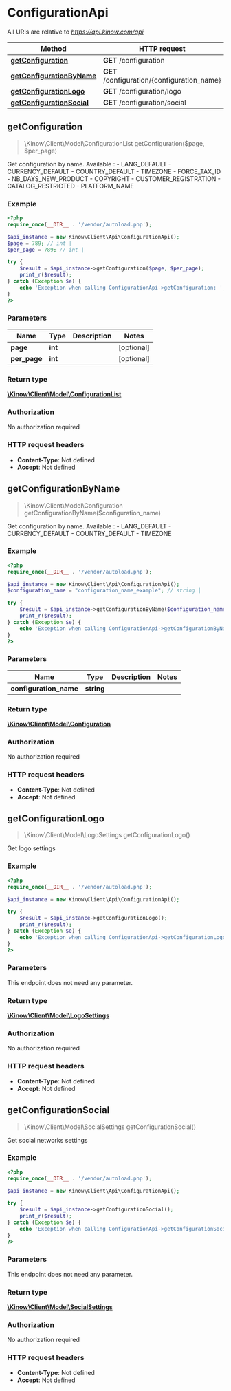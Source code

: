 # ConfigurationApi

All URIs are relative to *https://api.kinow.com/api*

Method | HTTP request | Description
------------- | ------------- | -------------
[**getConfiguration**](#getConfiguration) | **GET** /configuration | 
[**getConfigurationByName**](#getConfigurationByName) | **GET** /configuration/{configuration_name} | 
[**getConfigurationLogo**](#getConfigurationLogo) | **GET** /configuration/logo | 
[**getConfigurationSocial**](#getConfigurationSocial) | **GET** /configuration/social | 


## **getConfiguration**
> \Kinow\Client\Model\ConfigurationList getConfiguration($page, $per_page)



Get configuration by name.      Available :         - LANG_DEFAULT         - CURRENCY_DEFAULT         - COUNTRY_DEFAULT         - TIMEZONE         - FORCE_TAX_ID         - NB_DAYS_NEW_PRODUCT         - COPYRIGHT         - CUSTOMER_REGISTRATION         - CATALOG_RESTRICTED         - PLATFORM_NAME

### Example
```php
<?php
require_once(__DIR__ . '/vendor/autoload.php');

$api_instance = new Kinow\Client\Api\ConfigurationApi();
$page = 789; // int | 
$per_page = 789; // int | 

try {
    $result = $api_instance->getConfiguration($page, $per_page);
    print_r($result);
} catch (Exception $e) {
    echo 'Exception when calling ConfigurationApi->getConfiguration: ', $e->getMessage(), PHP_EOL;
}
?>
```

### Parameters

Name | Type | Description  | Notes
------------- | ------------- | ------------- | -------------
 **page** | **int**|  | [optional]
 **per_page** | **int**|  | [optional]

### Return type

[**\Kinow\Client\Model\ConfigurationList**](#ConfigurationList)

### Authorization

No authorization required

### HTTP request headers

 - **Content-Type**: Not defined
 - **Accept**: Not defined

## **getConfigurationByName**
> \Kinow\Client\Model\Configuration getConfigurationByName($configuration_name)



Get configuration by name.     Available :     - LANG_DEFAULT     - CURRENCY_DEFAULT     - COUNTRY_DEFAULT     - TIMEZONE

### Example
```php
<?php
require_once(__DIR__ . '/vendor/autoload.php');

$api_instance = new Kinow\Client\Api\ConfigurationApi();
$configuration_name = "configuration_name_example"; // string | 

try {
    $result = $api_instance->getConfigurationByName($configuration_name);
    print_r($result);
} catch (Exception $e) {
    echo 'Exception when calling ConfigurationApi->getConfigurationByName: ', $e->getMessage(), PHP_EOL;
}
?>
```

### Parameters

Name | Type | Description  | Notes
------------- | ------------- | ------------- | -------------
 **configuration_name** | **string**|  |

### Return type

[**\Kinow\Client\Model\Configuration**](#Configuration)

### Authorization

No authorization required

### HTTP request headers

 - **Content-Type**: Not defined
 - **Accept**: Not defined

## **getConfigurationLogo**
> \Kinow\Client\Model\LogoSettings getConfigurationLogo()



Get logo settings

### Example
```php
<?php
require_once(__DIR__ . '/vendor/autoload.php');

$api_instance = new Kinow\Client\Api\ConfigurationApi();

try {
    $result = $api_instance->getConfigurationLogo();
    print_r($result);
} catch (Exception $e) {
    echo 'Exception when calling ConfigurationApi->getConfigurationLogo: ', $e->getMessage(), PHP_EOL;
}
?>
```

### Parameters
This endpoint does not need any parameter.

### Return type

[**\Kinow\Client\Model\LogoSettings**](#LogoSettings)

### Authorization

No authorization required

### HTTP request headers

 - **Content-Type**: Not defined
 - **Accept**: Not defined

## **getConfigurationSocial**
> \Kinow\Client\Model\SocialSettings getConfigurationSocial()



Get social networks settings

### Example
```php
<?php
require_once(__DIR__ . '/vendor/autoload.php');

$api_instance = new Kinow\Client\Api\ConfigurationApi();

try {
    $result = $api_instance->getConfigurationSocial();
    print_r($result);
} catch (Exception $e) {
    echo 'Exception when calling ConfigurationApi->getConfigurationSocial: ', $e->getMessage(), PHP_EOL;
}
?>
```

### Parameters
This endpoint does not need any parameter.

### Return type

[**\Kinow\Client\Model\SocialSettings**](#SocialSettings)

### Authorization

No authorization required

### HTTP request headers

 - **Content-Type**: Not defined
 - **Accept**: Not defined

